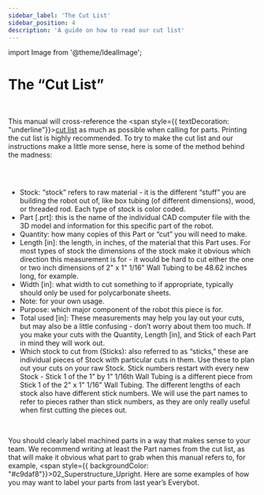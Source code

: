 ```yaml
---
sidebar_label: 'The Cut List'
sidebar_position: 4
description: 'A guide on how to read our cut list'
---
```


import Image from '@theme/IdealImage';

# The &ldquo;Cut List&rdquo;

<p><br /> </p>

This manual will&nbsp;cross-reference the&nbsp;<span style={{ textDecoration: "underline"}}><a class="c20" href="https://www.google.com/url?q=https://docs.google.com/spreadsheets/d/13_pTHQV9YwcAtf3_clEg5P17Wjkwd5Gorz2NcEoRKRs/edit?usp%3Dsharing&amp;sa=D&amp;source=editors&amp;ust=1690645971843491&amp;usg=AOvVaw1xuOZ2X-4Eu1FCDomfE7Im">cut list</a></span>&nbsp;as much as possible when calling for parts. Printing the cut list is highly recommended. To try to make the cut list and our instructions make a little more sense, here is some of the method behind the madness:

<div style={{overflow: 'hidden', display: 'inline-block', margin: '0.00px 0.00px'}}><span style={{overflow: 'hidden', display: 'inline-block', margin: '0.00px 0.00px', border: '0.00px solid #000000', transform: 'rotate(0.00rad) translateZ(0px)',  width: '720.00px', height: '170.67px'}}><Image autoLoad={"true"} img={require("/static/media/before-you-get-started/before/image_0.png")} style={{ width: '720.00px', height: '170.67px', marginLeft: '0.00px', marginTop: '0.00px', transform: 'rotate(0.00rad) translateZ(0px)', maxWidth: "none"}}></Image></span></div>

<p><br /> </p>

<ul><li><span style={{ fontWeight: "700"}}>Stock:</span>&nbsp;&ldquo;stock&rdquo; refers to raw material - it is the different &ldquo;stuff&rdquo; you are building the robot out of, like box tubing (of different dimensions), wood, or threaded rod. Each type of stock is color coded.</li><li><span style={{ fontWeight: "700"}}>Part [.prt]:</span>&nbsp;this is the name of the individual CAD computer file with the 3D model and information for this specific part of the robot.</li><li><span style={{ fontWeight: "700"}}>Quantity:</span>&nbsp;how many copies of this Part or &ldquo;cut&rdquo; you will need to make.</li><li><span style={{ fontWeight: "700"}}>Length [in]:</span>&nbsp;the length, in inches, of the material that this Part uses. For most types of stock the dimensions of the stock make it obvious which direction this measurement is for - it would be hard to cut either the one or two inch dimensions of 2&quot; x 1&quot; 1/16&quot; Wall Tubing to be 48.62 inches long, for example.</li><li><span style={{ fontWeight: "700"}}>Width [in]: </span>what width to cut something to if appropriate, typically should only be used for polycarbonate sheets.</li><li><span style={{ fontWeight: "700"}}>Note: </span>for your own usage.</li><li><span style={{ fontWeight: "700"}}>Purpose:</span>&nbsp;which major component of the robot this piece is for. </li><li><span style={{ fontWeight: "700"}}>Total used [in]:</span>&nbsp;These measurements may help you lay out your cuts, but may also be a little confusing - don&rsquo;t worry about them too much. If you make your cuts with the Quantity, Length [in], and Stick of each Part in mind they will work out.</li><li><span style={{ fontWeight: "700"}}>Which stock to cut from (Sticks):</span>&nbsp;also referred to as &ldquo;sticks,&rdquo; these are individual pieces of Stock with particular cuts in them. Use these to plan out your cuts on your raw Stock. Stick numbers restart with every new Stock - Stick 1 of the 1&rdquo; by 1&rdquo; 1/16th Wall Tubing is a different piece from Stick 1 of the 2&quot; x 1&quot; 1/16&quot; Wall Tubing. The different lengths of each stock also have different stick numbers. We will use the part names to refer to pieces rather than stick numbers, as they are only really useful when first cutting the pieces out.</li></ul>

<div style={{pageBreakAfter: 'always'}}></div>

<p><br /> </p>

You should clearly label machined parts in a way that makes sense to your team. We recommend writing at least the Part names from the cut list, as that will make it obvious what part to grab when this manual refers to, for example, <span style={{ backgroundColor: "#c9daf8"}}>02_Superstructure_Upright</span>. Here are some examples of how you may want to label your parts from last year&rsquo;s Everybot.

<p><br /> </p>

<div style={{ textAlign: 'center'}}><div style={{overflow: 'hidden', display: 'inline-block', margin: '0.00px 0.00px'}}><span style={{overflow: 'hidden', display: 'inline-block', margin: '0.00px 0.00px', border: '0.00px solid #000000', transform: 'rotate(0.00rad) translateZ(0px)',  width: '623.50px', height: '115.17px'}}><Image autoLoad={"true"} img={require("/static/media/before-you-get-started/before/image_1.jpg")} style={{ width: '623.50px', height: '115.17px', marginLeft: '0.00px', marginTop: '0.00px', transform: 'rotate(0.00rad) translateZ(0px)', maxWidth: "none"}}></Image></span></div></div>

<p><br /> </p>

<div style={{ textAlign: 'center'}}><div style={{overflow: 'hidden', display: 'inline-block', margin: '0.00px 0.00px'}}><span style={{overflow: 'hidden', display: 'inline-block', margin: '0.00px 0.00px', border: '0.00px solid #000000', transform: 'rotate(0.00rad) translateZ(0px)',  width: '326.00px', height: '111.00px'}}><Image autoLoad={"true"} img={require("/static/media/before-you-get-started/before/image_2.jpg")} style={{ width: '720.00px', height: '327.14px', marginLeft: '-206.00px', marginTop: '-89.91px', transform: 'rotate(-0.79rad) translateZ(0px)', maxWidth: "none"}}></Image></span></div></div>

<p><br /> </p>

<div style={{pageBreakAfter: 'always'}}></div>